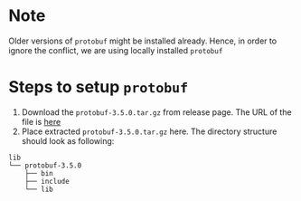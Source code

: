 # Note
Older versions of `protobuf` might be installed already. Hence, in order to ignore the conflict, we are using locally installed `protobuf`

# Steps to setup `protobuf`
1. Download the `protobuf-3.5.0.tar.gz` from release page. The URL of the file is [here](https://github.com/ravijo/ros_protocol_buffer_tutorial/releases/download/1/protobuf-3.5.0.tar.gz)
1. Place extracted `protobuf-3.5.0.tar.gz` here. The directory structure should look as following:

```
lib
└── protobuf-3.5.0
    ├── bin
    ├── include
    └── lib
```
